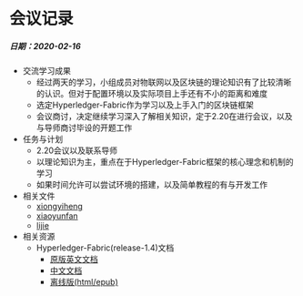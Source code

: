 # 会议记录

##### 日期：2020-02-16

* 交流学习成果
    * 经过两天的学习，小组成员对物联网以及区块链的理论知识有了比较清晰的认识。但对于配置环境以及实际项目上手还有不小的距离和难度
    * 选定Hyperledger-Fabric作为学习以及上手入门的区块链框架
    * 会议商讨，决定继续学习深入了解相关知识，定于2.20在进行会议，以及与导师商讨毕设的开题工作
* 任务与计划
    * 2.20会议以及联系导师
    * 以理论知识为主，重点在于Hyperledger-Fabric框架的核心理念和机制的学习
    * 如果时间允许可以尝试环境的搭建，以及简单教程的有与开发工作
* 相关文件
    * [xiongyiheng](./achievements/xiongyiheng.md)
    * [xiaoyunfan](./achievements/xiaoyunfan.md)
    * [lijie](./achievements/lijie.md)
* 相关资源
    * Hyperledger-Fabric(release-1.4)文档
        * [原版英文文档](https://hyperledger-fabric.readthedocs.io/en/release-1.4/)
        * [中文文档](https://hyperledger-fabric-cn.readthedocs.io/zh/release-1.4/)
        * [离线版(html/epub)](./../_resources/hyperledger-fabric/)
    
